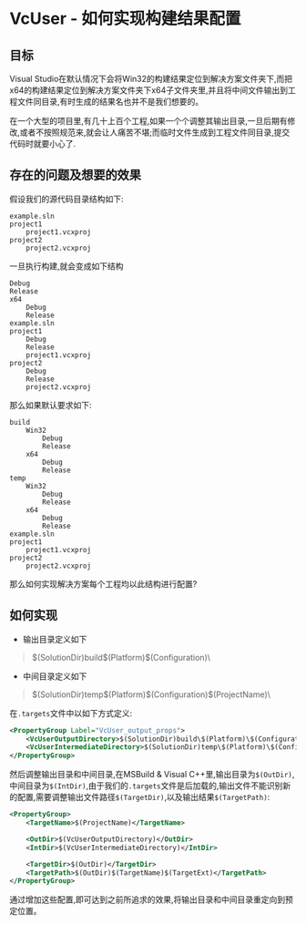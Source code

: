 # VcUser - 如何实现构建结果配置

## 目标

Visual Studio在默认情况下会将Win32的构建结果定位到解决方案文件夹下,而把x64的构建结果定位到解决方案文件夹下x64子文件夹里,并且将中间文件输出到工程文件同目录,有时生成的结果名也并不是我们想要的。

在一个大型的项目里,有几十上百个工程,如果一个个调整其输出目录,一旦后期有修改,或者不按照规范来,就会让人痛苦不堪;而临时文件生成到工程文件同目录,提交代码时就要小心了.

## 存在的问题及想要的效果

假设我们的源代码目录结构如下:

```TXT
example.sln
project1
    project1.vcxproj
project2
    project2.vcxproj
```

一旦执行构建,就会变成如下结构

```TXT
Debug
Release
x64
    Debug
    Release
example.sln
project1
    Debug
    Release
    project1.vcxproj
project2
    Debug
    Release
    project2.vcxproj
```

那么如果默认要求如下:

```TXT
build
    Win32
        Debug
        Release
    x64
        Debug
        Release
temp
    Win32
        Debug
        Release
    x64
        Debug
        Release
example.sln
project1
    project1.vcxproj
project2
    project2.vcxproj
```

那么如何实现解决方案每个工程均以此结构进行配置?

## 如何实现

- 输出目录定义如下
> $(SolutionDir)build\$(Platform)\$(Configuration)\
- 中间目录定义如下
> $(SolutionDir)temp\$(Platform)\$(Configuration)\$(ProjectName)\

在`.targets`文件中以如下方式定义:

```XML
<PropertyGroup Label="VcUser_output_props">
    <VcUserOutputDirectory>$(SolutionDir)build\$(Platform)\$(Configuration)\</VcUserOutputDirectory>
    <VcUserIntermediateDirectory>$(SolutionDir)temp\$(Platform)\$(Configuration)\$(ProjectName)\</VcUserIntermediateDirectory>
</PropertyGroup>
```

然后调整输出目录和中间目录,在MSBuild & Visual C++里,输出目录为`$(OutDir)`,中间目录为`$(IntDir)`,由于我们的`.targets`文件是后加载的,输出文件不能识别新的配置,需要调整输出文件路径`$(TargetDir)`,以及输出结果`$(TargetPath)`:

```XML
<PropertyGroup>
    <TargetName>$(ProjectName)</TargetName>

    <OutDir>$(VcUserOutputDirectory)</OutDir>
    <IntDir>$(VcUserIntermediateDirectory)</IntDir>

    <TargetDir>$(OutDir)</TargetDir>
    <TargetPath>$(OutDir)$(TargetName)$(TargetExt)</TargetPath>
</PropertyGroup>
``` 

通过增加这些配置,即可达到之前所追求的效果,将输出目录和中间目录重定向到预定位置。
